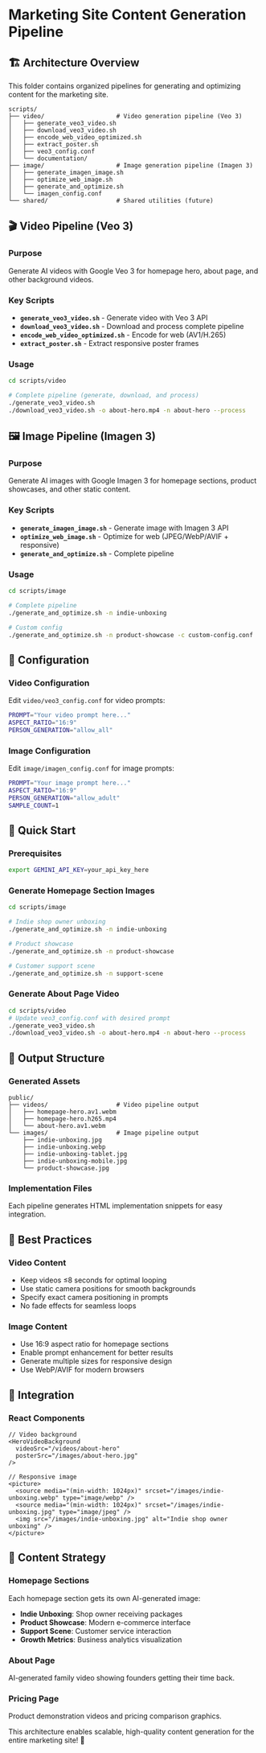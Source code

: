 # Marketing Site Content Generation Pipeline

## 🏗️ Architecture Overview

This folder contains organized pipelines for generating and optimizing content for the marketing site.

```
scripts/
├── video/                    # Video generation pipeline (Veo 3)
│   ├── generate_veo3_video.sh
│   ├── download_veo3_video.sh
│   ├── encode_web_video_optimized.sh
│   ├── extract_poster.sh
│   ├── veo3_config.conf
│   └── documentation/
├── image/                    # Image generation pipeline (Imagen 3)
│   ├── generate_imagen_image.sh
│   ├── optimize_web_image.sh
│   ├── generate_and_optimize.sh
│   └── imagen_config.conf
└── shared/                   # Shared utilities (future)
```

## 🎬 Video Pipeline (Veo 3)

### Purpose
Generate AI videos with Google Veo 3 for homepage hero, about page, and other background videos.

### Key Scripts
- **`generate_veo3_video.sh`** - Generate video with Veo 3 API
- **`download_veo3_video.sh`** - Download and process complete pipeline
- **`encode_web_video_optimized.sh`** - Encode for web (AV1/H.265)
- **`extract_poster.sh`** - Extract responsive poster frames

### Usage
```bash
cd scripts/video

# Complete pipeline (generate, download, and process)
./generate_veo3_video.sh
./download_veo3_video.sh -o about-hero.mp4 -n about-hero --process
```

## 🖼️ Image Pipeline (Imagen 3)

### Purpose
Generate AI images with Google Imagen 3 for homepage sections, product showcases, and other static content.

### Key Scripts
- **`generate_imagen_image.sh`** - Generate image with Imagen 3 API
- **`optimize_web_image.sh`** - Optimize for web (JPEG/WebP/AVIF + responsive)
- **`generate_and_optimize.sh`** - Complete pipeline

### Usage
```bash
cd scripts/image

# Complete pipeline
./generate_and_optimize.sh -n indie-unboxing

# Custom config
./generate_and_optimize.sh -n product-showcase -c custom-config.conf
```

## 🔧 Configuration

### Video Configuration
Edit `video/veo3_config.conf` for video prompts:
```bash
PROMPT="Your video prompt here..."
ASPECT_RATIO="16:9"
PERSON_GENERATION="allow_all"
```

### Image Configuration  
Edit `image/imagen_config.conf` for image prompts:
```bash
PROMPT="Your image prompt here..."
ASPECT_RATIO="16:9" 
PERSON_GENERATION="allow_adult"
SAMPLE_COUNT=1
```

## 🚀 Quick Start

### Prerequisites
```bash
export GEMINI_API_KEY=your_api_key_here
```

### Generate Homepage Section Images
```bash
cd scripts/image

# Indie shop owner unboxing
./generate_and_optimize.sh -n indie-unboxing

# Product showcase
./generate_and_optimize.sh -n product-showcase  

# Customer support scene
./generate_and_optimize.sh -n support-scene
```

### Generate About Page Video
```bash
cd scripts/video
# Update veo3_config.conf with desired prompt
./generate_veo3_video.sh
./download_veo3_video.sh -o about-hero.mp4 -n about-hero --process
```

## 📁 Output Structure

### Generated Assets
```
public/
├── videos/                   # Video pipeline output
│   ├── homepage-hero.av1.webm
│   ├── homepage-hero.h265.mp4  
│   └── about-hero.av1.webm
└── images/                   # Image pipeline output
    ├── indie-unboxing.jpg
    ├── indie-unboxing.webp
    ├── indie-unboxing-tablet.jpg
    ├── indie-unboxing-mobile.jpg
    └── product-showcase.jpg
```

### Implementation Files
Each pipeline generates HTML implementation snippets for easy integration.

## 🎯 Best Practices

### Video Content
- Keep videos ≤8 seconds for optimal looping
- Use static camera positions for smooth backgrounds
- Specify exact camera positioning in prompts
- No fade effects for seamless loops

### Image Content  
- Use 16:9 aspect ratio for homepage sections
- Enable prompt enhancement for better results
- Generate multiple sizes for responsive design
- Use WebP/AVIF for modern browsers

## 🔗 Integration

### React Components
```tsx
// Video background
<HeroVideoBackground 
  videoSrc="/videos/about-hero"
  posterSrc="/images/about-hero.jpg"
/>

// Responsive image
<picture>
  <source media="(min-width: 1024px)" srcset="/images/indie-unboxing.webp" type="image/webp" />
  <source media="(min-width: 1024px)" srcset="/images/indie-unboxing.jpg" type="image/jpeg" />
  <img src="/images/indie-unboxing.jpg" alt="Indie shop owner unboxing" />
</picture>
```

## 🎨 Content Strategy

### Homepage Sections
Each homepage section gets its own AI-generated image:
- **Indie Unboxing**: Shop owner receiving packages
- **Product Showcase**: Modern e-commerce interface  
- **Support Scene**: Customer service interaction
- **Growth Metrics**: Business analytics visualization

### About Page
AI-generated family video showing founders getting their time back.

### Pricing Page  
Product demonstration videos and pricing comparison graphics.

This architecture enables scalable, high-quality content generation for the entire marketing site! 🚀